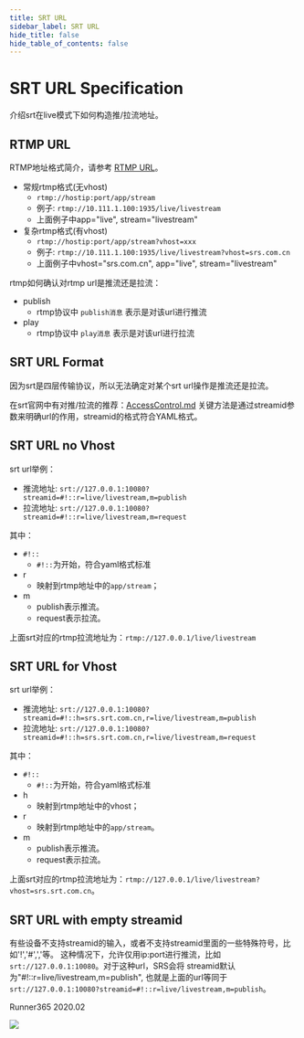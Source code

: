 ```yaml
---
title: SRT URL
sidebar_label: SRT URL
hide_title: false
hide_table_of_contents: false
---
```


# SRT URL Specification

介绍srt在live模式下如何构造推/拉流地址。

## RTMP URL

RTMP地址格式简介，请参考 [RTMP URL](./rtmp-url-vhost.md)。

* 常规rtmp格式(无vhost) 
    - `rtmp://hostip:port/app/stream` 
    - 例子: `rtmp://10.111.1.100:1935/live/livestream` 
    - 上面例子中app="live", stream="livestream" 
* 复杂rtmp格式(有vhost) 
    - `rtmp://hostip:port/app/stream?vhost=xxx` 
    - 例子: `rtmp://10.111.1.100:1935/live/livestream?vhost=srs.com.cn` 
    - 上面例子中vhost="srs.com.cn", app="live", stream="livestream" 

rtmp如何确认对rtmp url是推流还是拉流：

* publish 
    - rtmp协议中 `publish消息` 表示是对该url进行推流 
* play 
    - rtmp协议中 `play消息` 表示是对该url进行拉流

## SRT URL Format

因为srt是四层传输协议，所以无法确定对某个srt url操作是推流还是拉流。

在srt官网中有对推/拉流的推荐：[AccessControl.md](https://github.com/Haivision/srt/blob/master/docs/features/access-control.md) 
关键方法是通过streamid参数来明确url的作用，streamid的格式符合YAML格式。

## SRT URL no Vhost

srt url举例：
* 推流地址: `srt://127.0.0.1:10080?streamid=#!::r=live/livestream,m=publish` 
* 拉流地址: `srt://127.0.0.1:10080?streamid=#!::r=live/livestream,m=request` 

其中：
* `#!::`
    - `#!::`为开始，符合yaml格式标准 
* r 
    - 映射到rtmp地址中的`app/stream`；
* m 
    - publish表示推流。
    - request表示拉流。

上面srt对应的rtmp拉流地址为：`rtmp://127.0.0.1/live/livestream`

## SRT URL for Vhost

srt url举例：
* 推流地址: `srt://127.0.0.1:10080?streamid=#!::h=srs.srt.com.cn,r=live/livestream,m=publish` 
* 拉流地址: `srt://127.0.0.1:10080?streamid=#!::h=srs.srt.com.cn,r=live/livestream,m=request` 

其中：
* `#!::` 
    - `#!::`为开始，符合yaml格式标准 
* h 
    - 映射到rtmp地址中的vhost；
* r 
    - 映射到rtmp地址中的`app/stream`。
* m 
    - publish表示推流。
    - request表示拉流。

上面srt对应的rtmp拉流地址为：`rtmp://127.0.0.1/live/livestream?vhost=srs.srt.com.cn`。

## SRT URL with empty streamid

有些设备不支持streamid的输入，或者不支持streamid里面的一些特殊符号，比如'!','#',','等。
这种情况下，允许仅用ip:port进行推流，比如`srt://127.0.0.1:10080`。对于这种url，SRS会将
streamid默认为"#!::r=live/livestream,m=publish", 也就是上面的url等同于
`srt://127.0.0.1:10080?streamid=#!::r=live/livestream,m=publish`。

Runner365 2020.02

![](https://ossrs.net/gif/v1/sls.gif?site=ossrs.io&path=/lts/doc/zh/v5/srt-url)


